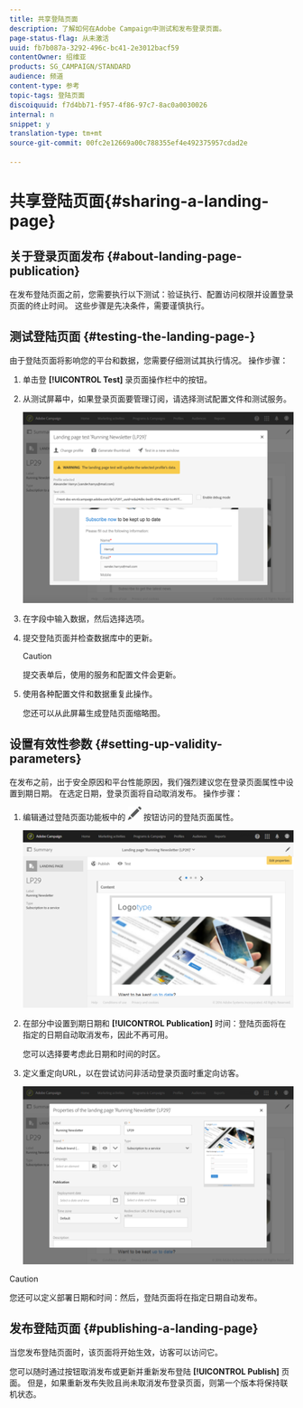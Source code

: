 ```yaml
---
title: 共享登陆页面
description: 了解如何在Adobe Campaign中测试和发布登录页面。
page-status-flag: 从未激活
uuid: fb7b087a-3292-496c-bc41-2e3012bacf59
contentOwner: 绍维亚
products: SG_CAMPAIGN/STANDARD
audience: 频道
content-type: 参考
topic-tags: 登陆页面
discoiquuid: f7d4bb71-f957-4f86-97c7-8ac0a0030026
internal: n
snippet: y
translation-type: tm+mt
source-git-commit: 00fc2e12669a00c788355ef4e492375957cdad2e

---
```



# 共享登陆页面{#sharing-a-landing-page}

## 关于登录页面发布 {#about-landing-page-publication}

在发布登陆页面之前，您需要执行以下测试：验证执行、配置访问权限并设置登录页面的终止时间。 这些步骤是先决条件，需要谨慎执行。

## 测试登陆页面 {#testing-the-landing-page-}

由于登陆页面将影响您的平台和数据，您需要仔细测试其执行情况。 操作步骤：

1. 单击登 **[!UICONTROL Test]** 录页面操作栏中的按钮。
1. 从测试屏幕中，如果登录页面要管理订阅，请选择测试配置文件和测试服务。

   ![](assets/lp_test_2.png)

1. 在字段中输入数据，然后选择选项。
1. 提交登陆页面并检查数据库中的更新。

   >[!CAUTION]
   >
   >提交表单后，使用的服务和配置文件会更新。

1. 使用各种配置文件和数据重复此操作。

   您还可以从此屏幕生成登陆页面缩略图。

## 设置有效性参数 {#setting-up-validity-parameters}

在发布之前，出于安全原因和平台性能原因，我们强烈建议您在登录页面属性中设置到期日期。 在选定日期，登录页面将自动取消发布。 操作步骤：

1. 编辑通过登陆页面功能板中的 ![](assets/edit_darkgrey-24px.png) 按钮访问的登陆页面属性。

   ![](assets/lp_edit_properties_button.png)

1. 在部分中设置到期日期和 **[!UICONTROL Publication]** 时间：登陆页面将在指定的日期自动取消发布，因此不再可用。

   您可以选择要考虑此日期和时间的时区。

1. 定义重定向URL，以在尝试访问非活动登录页面时重定向访客。

   ![](assets/lp_settings_general.png)

>[!CAUTION]
>
>您还可以定义部署日期和时间：然后，登陆页面将在指定日期自动发布。

## 发布登陆页面 {#publishing-a-landing-page}

当您发布登陆页面时，该页面将开始生效，访客可以访问它。

您可以随时通过按钮取消发布或更新并重新发布登陆 **[!UICONTROL Publish]** 页面。 但是，如果重新发布失败且尚未取消发布登录页面，则第一个版本将保持联机状态。
